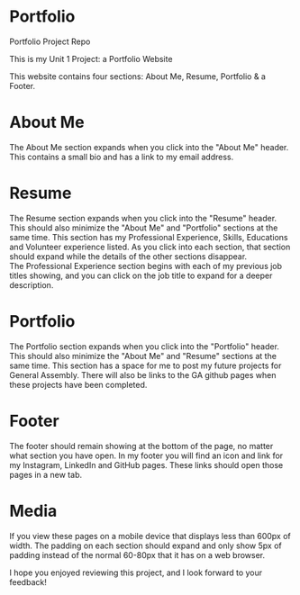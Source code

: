 # Portfolio
Portfolio Project Repo

This is my Unit 1 Project: a Portfolio Website

This website contains four sections: About Me, Resume, Portfolio & a Footer.

# About Me

The About Me section expands when you click into the "About Me" header.  This contains a small bio and has a link to my email address.

# Resume 

The Resume section expands when you click into the "Resume" header.  This should also minimize the "About Me" and "Portfolio" sections at the same time.
This section has my Professional Experience, Skills, Educations and Volunteer experience listed.
As you click into each section, that section should expand while the details of the other sections disappear.  
The Professional Experience section begins with each of my previous job titles showing, and you can click on the job title to expand for a deeper description.

# Portfolio

The Portfolio section expands when you click into the "Portfolio" header.  This should also minimize the "About Me" and "Resume" sections at the same time.
This section has a space for me to post my future projects for General Assembly.  There will also be links to the GA github pages when these projects have been completed.

# Footer

The footer should remain showing at the bottom of the page, no matter what section you have open.
In my footer you will find an icon and link for my Instagram, LinkedIn and GitHub pages.
These links should open those pages in a new tab.

# Media
If you view these pages on a mobile device that displays less than 600px of width.
The padding on each section should expand and only show 5px of padding instead of the normal 60-80px that it has on a web browser.

I hope you enjoyed reviewing this project, and I look forward to your feedback!